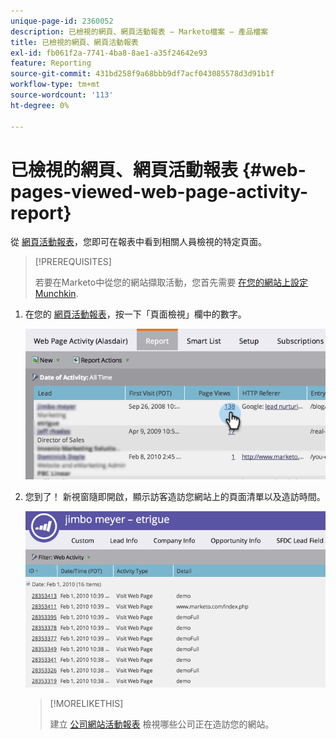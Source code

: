 ```yaml
---
unique-page-id: 2360052
description: 已檢視的網頁、網頁活動報表 — Marketo檔案 — 產品檔案
title: 已檢視的網頁、網頁活動報表
exl-id: fb061f2a-7741-4ba8-8ae1-a35f24642e93
feature: Reporting
source-git-commit: 431bd258f9a68bbb9df7acf043085578d3d91b1f
workflow-type: tm+mt
source-wordcount: '113'
ht-degree: 0%

---
```


# 已檢視的網頁、網頁活動報表 {#web-pages-viewed-web-page-activity-report}

從 [網頁活動報表](/help/marketo/product-docs/reporting/basic-reporting/report-types/web-page-activity-report.md)，您即可在報表中看到相關人員檢視的特定頁面。

>[!PREREQUISITES]
>
>若要在Marketo中從您的網站擷取活動，您首先需要  [在您的網站上設定Munchkin](/help/marketo/product-docs/administration/additional-integrations/add-munchkin-tracking-code-to-your-website.md).

1. 在您的 [網頁活動報表](/help/marketo/product-docs/reporting/basic-reporting/report-types/web-page-activity-report.md)，按一下「頁面檢視」欄中的數字。

   ![](assets/image2014-9-16-14-3a54-3a8.png)

1. 您到了！ 新視窗隨即開啟，顯示訪客造訪您網站上的頁面清單以及造訪時間。

   ![](assets/image2014-9-16-14-3a54-3a12.png)

   >[!MORELIKETHIS]
   >
   >建立  [公司網站活動報表](/help/marketo/product-docs/reporting/basic-reporting/report-types/company-web-activity-report.md) 檢視哪些公司正在造訪您的網站。
